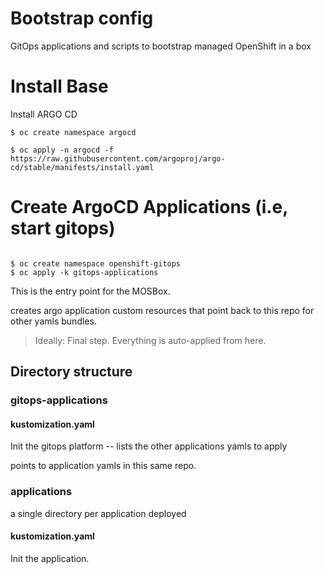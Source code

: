 # Bootstrap config

GitOps applications and scripts to bootstrap managed OpenShift in a box

# Install Base

Install ARGO CD

```
$ oc create namespace argocd

$ oc apply -n argocd -f https://raw.githubusercontent.com/argoproj/argo-cd/stable/manifests/install.yaml

```

# Create ArgoCD Applications (i.e, start gitops)

```

$ oc create namespace openshift-gitops
$ oc apply -k gitops-applications

```

This is the entry point for the MOSBox.

creates argo application custom resources that point back to this repo for other yamls bundles.

> Ideally: Final step. Everything is auto-applied from here.

## Directory structure

### gitops-applications

#### kustomization.yaml

Init the gitops platform -- lists the other applications yamls to apply

points to application yamls in this same repo.

### applications

a single directory per application deployed

#### kustomization.yaml

Init the application.

##

#
